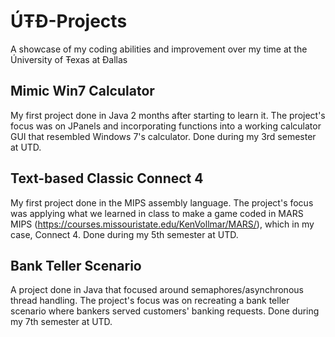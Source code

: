 # ÚŦÐ-Projects
A showcase of my coding abilities and improvement over my time at the Úniversity of Ŧexas at Ðallas

## Mimic Win7 Calculator
My first project done in Java 2 months after starting to learn it. The project's focus was on JPanels and incorporating functions into a working calculator GUI that resembled Windows 7's calculator. Done during my 3rd semester at UTD.

## Text-based Classic Connect 4
My first project done in the MIPS assembly language.  The project's focus was applying what we learned in class to make a game coded in MARS MIPS (https://courses.missouristate.edu/KenVollmar/MARS/), which in my case, Connect 4. Done during my 5th semester at UTD.

## Bank Teller Scenario
A project done in Java that focused around semaphores/asynchronous thread handling. The project's focus was on recreating a bank teller scenario where bankers served customers' banking requests. Done during my 7th semester at UTD.
